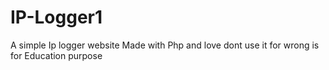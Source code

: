# IP-Logger1
A simple Ip logger website Made with Php and love dont use it for wrong is for Education purpose
